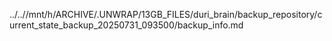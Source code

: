 ../..//mnt/h/ARCHIVE/.UNWRAP/13GB_FILES/duri_brain/backup_repository/current_state_backup_20250731_093500/backup_info.md
